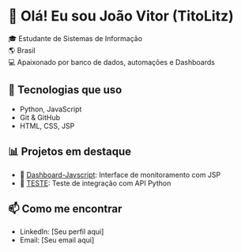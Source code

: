 # 👋 Olá! Eu sou João Vitor (TitoLitz)

🎓 Estudante de Sistemas de Informação  
🌎 Brasil  
💻 Apaixonado por banco de dados, automações e Dashboards

## 🚀 Tecnologias que uso
- Python, JavaScript
- Git & GitHub
- HTML, CSS, JSP

## 📊 Projetos em destaque
- 🔧 [Dashboard-Javscript](https://github.com/TitoLitz/Dashboard-Javscript): Interface de monitoramento com JSP
- 🧪 [TESTE](https://github.com/TitoLitz/TESTE): Teste de integração com API Python

## 📫 Como me encontrar
- LinkedIn: [Seu perfil aqui]
- Email: [Seu email aqui]
